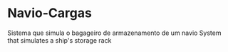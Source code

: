 # Navio-Cargas
Sistema que simula o bagageiro de armazenamento de um navio
System that simulates a ship's storage rack
